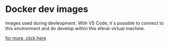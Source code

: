 # Docker dev images

Images used during devleopment. With VS Code, it´s possible to connect to this environment and do develop within this eferal-virtual machine.

[for more, click here](https://code.visualstudio.com/docs/devcontainers/containers)